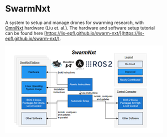 # SwarmNxt

A system to setup and manage drones for swarming research, with [OmniNxt](https://github.com/HKUST-Aerial-Robotics/OmniNxt) hardware (Liu et. al.). The hardware and software setup tutorial can be found here [https://lis-epfl.github.io/swarm-nxt/](https://lis-epfl.github.io/swarm-nxt/).

![](docs/images/overall.png)

